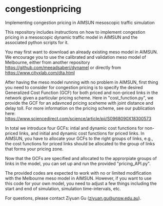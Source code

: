 # congestionpricing
Implementing congestion pricing in AIMSUN mesoscopic traffic simulation

This repository includes instructions on how to implement congestion pricing in a mesoscopic dynamic traffic model in AIMSUN and the associated python scripts for it.

You may first want to download an already existing meso model in AIMSUN. We encourage you to use the calibrated and validation meso model of Melbourne, either from another repository https://github.com/meeadsaberi/dynamel or directly from https://www.cityxlab.com/dta.html

After having the meso model running with no problem in AIMSUN, first thing you need to consider for congestion pricing is to specify the desired Generalized Cost Function (GCF) for both priced and non-priced links in the network given a particular pricing scheme. Here in "cost_function.py", we provide the GCF for an adavnced pricing sceheme with joint distance and delay toll. For more information on the pricing scheme, see our publication here:
https://www.sciencedirect.com/science/article/pii/S0968090X18300573

In total we introduce four GCFs: intial and dynamic cost functions for non-priced links, and initial and dynamic cost functions for priced links. In AIMSUN, you have to allocate your GCFs to the right groups of links, e.g., the cost functions for priced links should be allocated to the group of links that forms your pricing zone.

Now that the GCFs are specified and allocated to the approrpiate groups of links in the model, you can set up and run the provided "pricing_API.py".

The provided codes are expected to work with no or limited modification with the Melbourne meso model in AIMSUN. However, if you want to use this code for your own model, you need to adjust a few things including the start and end of simulation, simulation time-intervals, etc.

For questions, please contact Ziyuan Gu (ziyuan.gu@unsw.edu.au).
